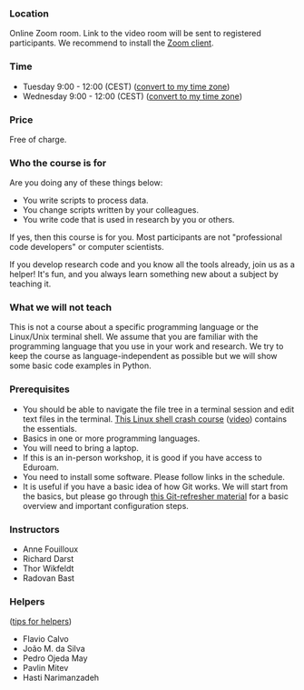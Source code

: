 

### Location

Online Zoom room.
Link to the video room will be sent to registered participants.
We recommend to install the [Zoom client](https://zoom.us/download).


### Time

- Tuesday 9:00 - 12:00 (CEST)
  ([convert to my time zone](https://www.timeanddate.com/worldclock/fixedtime.html?msg=CodeRefinery-workshop&iso=20200407T07&ah=3))
- Wednesday 9:00 - 12:00 (CEST)
  ([convert to my time zone](https://www.timeanddate.com/worldclock/fixedtime.html?msg=CodeRefinery-workshop&iso=20200408T07&ah=3))


### Price

Free of charge.


### Who the course is for

Are you doing any of these things below:
- You write scripts to process data.
- You change scripts written by your colleagues.
- You write code that is used in research by you or others.

If yes, then this course is for you.  Most participants are not
"professional code developers" or computer scientists.

If you develop research code and you know all the tools
already, join us as a helper! It's fun, and you always learn
something new about a subject by teaching it.


### What we will not teach

This is not a course about a specific programming language or
the Linux/Unix terminal shell.  We assume that you are familiar with the programming
language that you use in your work and research.  We try to keep the course as
language-independent as possible but we will show some basic code examples in
Python.


### Prerequisites

- You should be able to navigate the file tree in a terminal session and edit
  text files in the terminal.
  [This Linux shell crash course](https://scicomp.aalto.fi/scicomp/shell.html)
  ([video](https://youtu.be/56p6xX0aToI))
  contains the essentials.
- Basics in one or more programming languages.
- You will need to bring a laptop.
- If this is an in-person workshop, it is good if you have access to Eduroam.
- You need to install some software. Please follow links in the schedule.
- It is useful if you have a basic idea of how Git works. We will start from
  the basics, but please go through
  [this Git-refresher material](https://coderefinery.github.io/git-refresher/)
  for a basic overview and important configuration steps.


### Instructors

- Anne Fouilloux
- Richard Darst
- Thor Wikfeldt
- Radovan Bast


### Helpers

([tips for helpers](https://github.com/coderefinery/manuals/blob/master/helping-and-teaching.md))

- Flavio Calvo
- João M. da Silva
- Pedro Ojeda May
- Pavlin Mitev
- Hasti Narimanzadeh
